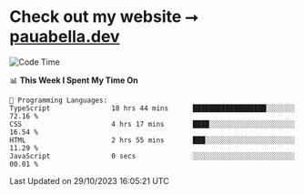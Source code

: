 # Check out my website ⭢ [pauabella.dev](https://pauabella.dev)

<!--START_SECTION:waka-->
![Code Time](http://img.shields.io/badge/Code%20Time-2%2C613%20hrs%2041%20mins-blue)

📊 **This Week I Spent My Time On** 

```text
💬 Programming Languages: 
TypeScript               18 hrs 44 mins      ██████████████████░░░░░░░   72.16 % 
CSS                      4 hrs 17 mins       ████░░░░░░░░░░░░░░░░░░░░░   16.54 % 
HTML                     2 hrs 55 mins       ███░░░░░░░░░░░░░░░░░░░░░░   11.29 % 
JavaScript               0 secs              ░░░░░░░░░░░░░░░░░░░░░░░░░   00.01 % 
```


 Last Updated on 29/10/2023 16:05:21 UTC
<!--END_SECTION:waka-->
